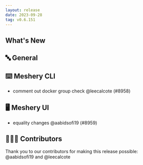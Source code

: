 ```yaml
---
layout: release
date: 2023-09-28
tag: v0.6.151
---
```


## What's New
## 🔤 General
## ⌨️ Meshery CLI

- comment out docker group check @leecalcote (#8958)

## 🖥 Meshery UI

- equality changes @aabidsofi19 (#8959)

## 👨🏽‍💻 Contributors

Thank you to our contributors for making this release possible:
@aabidsofi19 and @leecalcote
